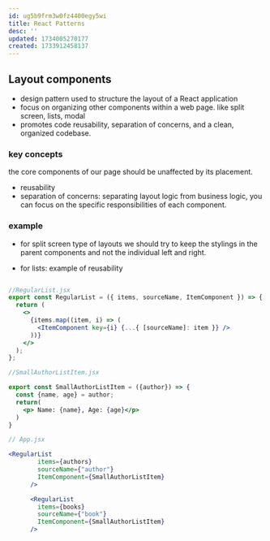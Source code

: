 ```yaml
---
id: ug5b9frm3w0fz4400egy5wi
title: React Patterns
desc: ''
updated: 1734005270177
created: 1733912458137
---
```


## Layout components

- design pattern used to structure the layout of a React application
- focus on organizing other components within a web page. like split screen, lists, modal
-  promotes code reusability, separation of concerns, and a clean, organized codebase.


### key concepts
the core components of our page should be unaffected by its placement.
- reusability
- separation of concerns: separating layout logic from business logic, you can focus on the specific responsibilities of each component. 

### example

- for split screen type of layouts we should try to keep the stylings in the parent components and not the individual left and right.

- for lists: example of reusability 

```jsx

//RegularList.jsx
export const RegularList = ({ items, sourceName, ItemComponent }) => {
  return (
    <>
      {items.map((item, i) => (
        <ItemComponent key={i} {...{ [sourceName]: item }} />
      ))}
    </>
  );
};

//SmallAuthorListItem.jsx

export const SmallAuthorListItem = ({author}) => {
  const {name, age} = author;
  return(
    <p> Name: {name}, Age: {age}</p>
  )
}

// App.jsx

<RegularList
        items={authors}
        sourceName={"author"}
        ItemComponent={SmallAuthorListItem}
      />

      <RegularList
        items={books}
        sourceName={"book"}
        ItemComponent={SmallAuthorListItem}
      />

```

